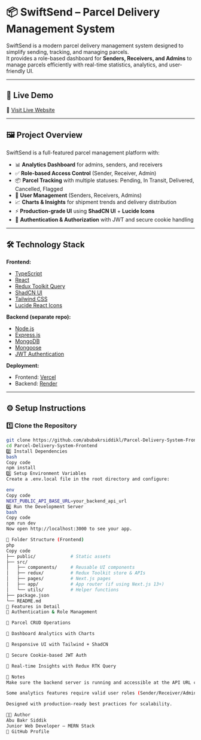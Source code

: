 # 📦 SwiftSend – Parcel Delivery Management System

SwiftSend is a modern parcel delivery management system designed to simplify sending, tracking, and managing parcels.  
It provides a role-based dashboard for **Senders, Receivers, and Admins** to manage parcels efficiently with real-time statistics, analytics, and user-friendly UI.

---

## 🚀 Live Demo
🔗 [Visit Live Website](https://swiftsend-nine.vercel.app)

---

## 🖼️ Project Overview
SwiftSend is a full-featured parcel management platform with:
- 📊 **Analytics Dashboard** for admins, senders, and receivers  
- ✅ **Role-based Access Control** (Sender, Receiver, Admin)  
- 📦 **Parcel Tracking** with multiple statuses: Pending, In Transit, Delivered, Cancelled, Flagged  
- 👥 **User Management** (Senders, Receivers, Admins)  
- 📈 **Charts & Insights** for shipment trends and delivery distribution  
- ⚡ **Production-grade UI** using **ShadCN UI** + **Lucide Icons**  
- 🔐 **Authentication & Authorization** with JWT and secure cookie handling  

---

## 🛠️ Technology Stack

**Frontend:**
- [TypeScript](https://www.typescriptlang.org/)  
- [React](https://react.dev/)  
- [Redux Toolkit Query](https://redux-toolkit.js.org/rtk-query/overview)  
- [ShadCN UI](https://ui.shadcn.com/)  
- [Tailwind CSS](https://tailwindcss.com/)  
- [Lucide React Icons](https://lucide.dev/)  

**Backend (separate repo):**
- [Node.js](https://nodejs.org/)  
- [Express.js](https://expressjs.com/)  
- [MongoDB](https://www.mongodb.com/)  
- [Mongoose](https://mongoosejs.com/)  
- [JWT Authentication](https://jwt.io/)  

**Deployment:**
- Frontend: [Vercel](https://vercel.com/)  
- Backend: [Render](https://render.com/)  

---

## ⚙️ Setup Instructions

### 1️⃣ Clone the Repository
```bash
git clone https://github.com/abubakrsiddikl/Parcel-Delivery-System-Frontend.git
cd Parcel-Delivery-System-Frontend
2️⃣ Install Dependencies
bash
Copy code
npm install
3️⃣ Setup Environment Variables
Create a .env.local file in the root directory and configure:

env
Copy code
NEXT_PUBLIC_API_BASE_URL=your_backend_api_url
4️⃣ Run the Development Server
bash
Copy code
npm run dev
Now open http://localhost:3000 to see your app.

📂 Folder Structure (Frontend)
php
Copy code
├── public/             # Static assets
├── src/
│   ├── components/     # Reusable UI components
│   ├── redux/          # Redux Toolkit store & APIs
│   ├── pages/          # Next.js pages
│   ├── app/            # App router (if using Next.js 13+)
│   └── utils/          # Helper functions
├── package.json
└── README.md
🌟 Features in Detail
🔹 Authentication & Role Management

🔹 Parcel CRUD Operations

🔹 Dashboard Analytics with Charts

🔹 Responsive UI with Tailwind + ShadCN

🔹 Secure Cookie-based JWT Auth

🔹 Real-time Insights with Redux RTK Query

📌 Notes
Make sure the backend server is running and accessible at the API URL configured in .env.local.

Some analytics features require valid user roles (Sender/Receiver/Admin).

Designed with production-ready best practices for scalability.

👨‍💻 Author
Abu Bakr Siddik
Junior Web Developer – MERN Stack
🔗 GitHub Profile

